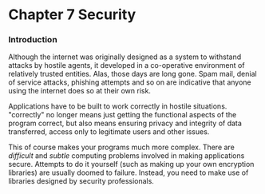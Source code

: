 # Chapter 7 Security

### Introduction

Although the internet was originally designed as a system to withstand attacks by hostile agents, it developed in a co-operative environment of relatively trusted entities. Alas, those days are long gone. Spam mail, denial of service attacks, phishing attempts and so on are indicative that anyone using the internet does so at their own risk.

Applications have to be built to work correctly in hostile situations. "correctly" no longer means just getting the functional aspects of the program correct, but also means ensuring privacy and integrity of data transferred, access only to legitimate users and other issues.

This of course makes your programs much more complex. There are *difficult* and *subtle* computing problems involved in making applications secure. Attempts to do it yourself (such as making up your own encryption libraries) are usually doomed to failure. Instead, you need to make use of libraries designed by security professionals.